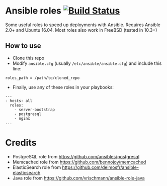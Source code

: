 # Ansible roles [![Build Status](https://travis-ci.org/MSA-Argentina/ansible-roles.svg?branch=master)](https://travis-ci.org/MSA-Argentina/ansible-roles)

Some useful roles to speed up deployments with Ansible. Requires Ansible 2.0+ and Ubuntu 16.04. Most roles also work in FreeBSD (tested in 10.3+)

## How to use
* Clone this repo
* Modify `ansible.cfg` (usually `/etc/ansible/ansible.cfg`) and include this line:
```
roles_path = /path/to/cloned_repo
```
* Finally, use any of these roles in your playbooks:
```
---
- hosts: all
  roles:
    - server-bootstrap
    - postgresql
    - nginx
...
```

# Credits

* PostgreSQL role from https://github.com/ansibles/postgresql
* Memcached role from https://github.com/bennojoy/memcached
* ElasticSearch role from https://github.com/deimosfr/ansible-elasticsearch
* Java role from https://github.com/vrischmann/ansible-role-java
